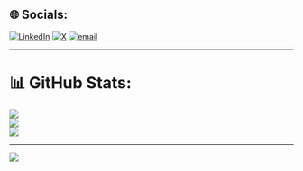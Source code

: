 ## 🌐 Socials:
[![LinkedIn](https://img.shields.io/badge/LinkedIn-%230077B5.svg?logo=linkedin&logoColor=white)](www.linkedin.com/in/piyush-choudhary-0x)
[![X](https://img.shields.io/badge/X-black.svg?logo=X&logoColor=white)](https://x.com/@Piyushj8i)
[![email](https://img.shields.io/badge/Email-D14836?logo=gmail&logoColor=white)](mailto:piyush.gag6513@gmail.com) 

---


# 📊 GitHub Stats:
![](https://github-readme-stats.vercel.app/api?username=piyushbijarania&theme=tokyonight&hide_border=false&include_all_commits=true&count_private=true)<br/>
![](https://nirzak-streak-stats.vercel.app/?user=piyushbijarania&theme=tokyonight&hide_border=false)<br/>
![](https://github-readme-stats.vercel.app/api/top-langs/?username=piyushbijarania&theme=tokyonight&hide_border=false&include_all_commits=true&count_private=true&layout=compact)

---
[![](https://visitcount.itsvg.in/api?id=piyushbijarania&icon=0&color=0)](https://visitcount.itsvg.in)
